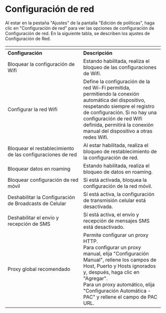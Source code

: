 # Configuración de red

Al estar en la pestaña "Ajustes" de la pantalla "Edición de políticas", haga clic en "Configuración de red" para ver las opciones de configuración de Configuración de red. En la siguiente tabla, se describen los ajustes de Configuración de Red.

<table data-header-hidden><thead><tr><th width="229"></th><th></th></tr></thead><tbody><tr><td><strong>Configuración</strong></td><td><strong>Descripción</strong></td></tr><tr><td>Bloquear la configuración de Wifi</td><td>Estando habilitada, realiza el bloqueo de las configuraciones de Wifi.</td></tr><tr><td>Configurar la red Wifi</td><td>Define la configuración de la red Wi-Fi permitida, permitiendo la conexión automática del dispositivo, respetando siempre el registro de configuración. Si no hay una configuración de red Wifi definida, permitirá la conexión manual del dispositivo a otras redes Wifi.</td></tr><tr><td>Bloquear el restablecimiento de las configuraciones de red</td><td>Al estar habilitada, realiza el bloqueo de restablecimiento de la configuración de red.</td></tr><tr><td>Bloquear datos en roaming</td><td>Estando habilitada, realiza el bloqueo de datos en roaming.</td></tr><tr><td>Bloquear configuración de red móvil</td><td>Si está activada, bloquea la configuración de la red móvil.</td></tr><tr><td>Deshabilitar la Configuración de Broadcasts de Celular</td><td>Sí está activa, la configuración de transmisión celular está desactivada.</td></tr><tr><td>Deshabilitar el envío y recepción de SMS</td><td>Sí está activa, el envío y recepción de mensajes SMS está desactivado.</td></tr><tr><td>Proxy global recomendado</td><td>Permite configurar un proxy HTTP.<br>Para configurar un proxy manual, elija "Configuración Manual", rellene los campos de Host, Puerto y Hosts ignorados y, después, haga clic en "Agregar".<br>Para un proxy automático, elija "Configuración Automática - PAC" y rellene el campo de PAC URL.</td></tr></tbody></table>
